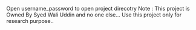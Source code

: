 Open username_password to open project direcotry Note : This project is Owned By Syed Wali Uddin and no one else... Use this project only for research purpose..
